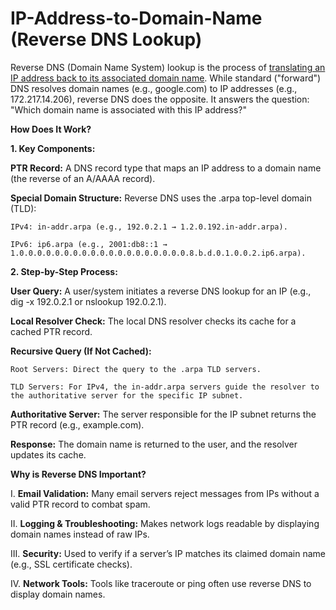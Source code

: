 # IP-Address-to-Domain-Name (Reverse DNS Lookup)

Reverse DNS (Domain Name System) lookup is the process of [translating an IP address back to its associated domain name](https://vividorigins.com/mapping-ip-address-to-domain-name/). While standard ("forward") DNS resolves domain names (e.g., google.com) to IP addresses (e.g., 172.217.14.206), reverse DNS does the opposite. It answers the question: "Which domain name is associated with this IP address?"

**How Does It Work?**

**1. Key Components:**
  
  **PTR Record:** A DNS record type that maps an IP address to a domain name (the reverse of an A/AAAA record).
  
  **Special Domain Structure:** Reverse DNS uses the .arpa top-level domain (TLD):
    
    IPv4: in-addr.arpa (e.g., 192.0.2.1 → 1.2.0.192.in-addr.arpa).
    
    IPv6: ip6.arpa (e.g., 2001:db8::1 → 1.0.0.0.0.0.0.0.0.0.0.0.0.0.0.0.0.0.0.0.8.b.d.0.1.0.0.2.ip6.arpa).

**2. Step-by-Step Process:**
  
  **User Query:**
    A user/system initiates a reverse DNS lookup for an IP (e.g., dig -x 192.0.2.1 or nslookup 192.0.2.1).
  
  **Local Resolver Check:**
    The local DNS resolver checks its cache for a cached PTR record.
  
  **Recursive Query (If Not Cached):**
    
    Root Servers: Direct the query to the .arpa TLD servers.
    
    TLD Servers: For IPv4, the in-addr.arpa servers guide the resolver to the authoritative server for the specific IP subnet.
  
  **Authoritative Server:** The server responsible for the IP subnet returns the PTR record (e.g., example.com).

**Response:** The domain name is returned to the user, and the resolver updates its cache.

**Why is Reverse DNS Important?**

I. **Email Validation:**
Many email servers reject messages from IPs without a valid PTR record to combat spam.

II. **Logging & Troubleshooting:**
Makes network logs readable by displaying domain names instead of raw IPs.

III. **Security:**
Used to verify if a server’s IP matches its claimed domain name (e.g., SSL certificate checks).

IV. **Network Tools:**
Tools like traceroute or ping often use reverse DNS to display domain names.
